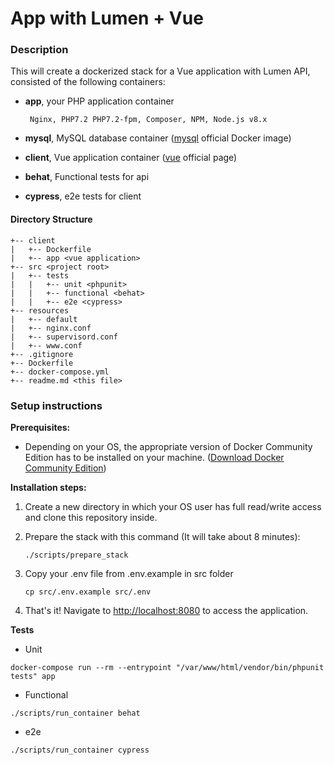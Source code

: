 # App with Lumen + Vue

### **Description**

This will create a dockerized stack for a Vue application with Lumen API, consisted of the following containers:
-  **app**, your PHP application container

        Nginx, PHP7.2 PHP7.2-fpm, Composer, NPM, Node.js v8.x
    
-  **mysql**, MySQL database container ([mysql](https://hub.docker.com/_/mysql/) official Docker image)

-  **client**, Vue application container ([vue](https://vuejs.org/) official page)

-  **behat**, Functional tests for api

-  **cypress**, e2e tests for client

#### **Directory Structure**
```
+-- client
|   +-- Dockerfile
|   +-- app <vue application>
+-- src <project root>
|   +-- tests
|   |	+-- unit <phpunit>
|   |	+-- functional <behat>
|   |	+-- e2e <cypress>
+-- resources
|   +-- default
|   +-- nginx.conf
|   +-- supervisord.conf
|   +-- www.conf
+-- .gitignore
+-- Dockerfile
+-- docker-compose.yml
+-- readme.md <this file>
```

### **Setup instructions**

**Prerequisites:** 

* Depending on your OS, the appropriate version of Docker Community Edition has to be installed on your machine.  ([Download Docker Community Edition](https://hub.docker.com/search/?type=edition&offering=community))

**Installation steps:** 

1. Create a new directory in which your OS user has full read/write access and clone this repository inside.

2. Prepare the stack with this command (It will take about 8 minutes):

    
    ```
    ./scripts/prepare_stack
    ```

3. Copy your .env file from .env.example in src folder

    ```
    cp src/.env.example src/.env
    ```
    
4. That's it! Navigate to [http://localhost:8080](http://localhost:8080) to access the application.

**Tests**

- Unit
```
docker-compose run --rm --entrypoint "/var/www/html/vendor/bin/phpunit tests" app
```

- Functional
```
./scripts/run_container behat
```    

- e2e
```
./scripts/run_container cypress
```    
